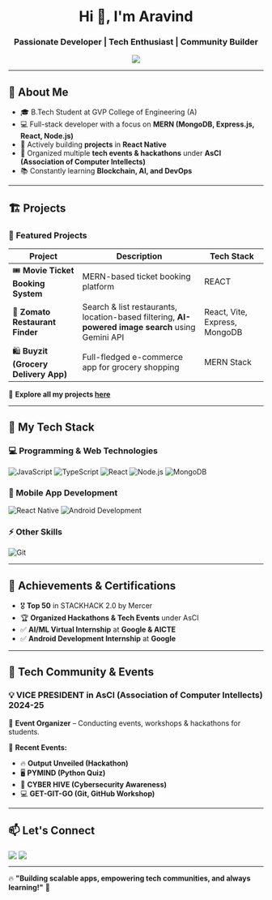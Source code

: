<h1 align="center">Hi 👋, I'm Aravind</h1>
<h3 align="center">Passionate Developer | Tech Enthusiast | Community Builder</h3>

<p align="center">
  <img src="https://readme-typing-svg.demolab.com?font=Fira+Code&size=18&pause=1000&color=36BCF7&center=true&vCenter=true&width=435&lines=MERN+Stack+Developer;React+Native+Learner;Cybersecurity+Enthusiast;Hackathon+Participant" />
</p>

---

## 🚀 **About Me**
- 🎓 B.Tech Student at GVP College of Engineering (A)
- 💻 Full-stack developer with a focus on **MERN (MongoDB, Express.js, React, Node.js)**
- 🚀 Actively building **projects** in **React Native**
- 🎯 Organized multiple **tech events & hackathons** under **AsCI (Association of Computer Intellects)**
- 📚 Constantly learning **Blockchain, AI, and DevOps**
  
---

## 🏗️ **Projects**
### 🚀 **Featured Projects**
| Project | Description | Tech Stack |
|---------|------------|-----------|
| 🎟️ **Movie Ticket Booking System** | MERN-based ticket booking platform | REACT |
| 🍔 **Zomato Restaurant Finder** | Search & list restaurants, location-based filtering, **AI-powered image search** using Gemini API | React, Vite, Express, MongoDB |
| 🛍️ **Buyzit (Grocery Delivery App)** | Full-fledged e-commerce app for grocery shopping | MERN Stack |

🔗 **Explore all my projects [here](https://github.com/your-github-username?tab=repositories)**

---

## 🎯 **My Tech Stack**
### 💻 Programming & Web Technologies
![JavaScript](https://img.shields.io/badge/-JavaScript-F7DF1E?style=flat-square&logo=javascript&logoColor=black)
![TypeScript](https://img.shields.io/badge/-TypeScript-007ACC?style=flat-square&logo=typescript&logoColor=white)
![React](https://img.shields.io/badge/-React-61DAFB?style=flat-square&logo=react&logoColor=black)
![Node.js](https://img.shields.io/badge/-Node.js-339933?style=flat-square&logo=node.js&logoColor=white)
![MongoDB](https://img.shields.io/badge/-MongoDB-47A248?style=flat-square&logo=mongodb&logoColor=white)

### 📱 Mobile App Development
![React Native](https://img.shields.io/badge/-React_Native-61DAFB?style=flat-square&logo=react&logoColor=black)
![Android Development](https://img.shields.io/badge/-Android_Development-3DDC84?style=flat-square&logo=android&logoColor=white)

### ⚡ Other Skills
![Git](https://img.shields.io/badge/-Git-F05032?style=flat-square&logo=git&logoColor=white)

---

## 🌟 **Achievements & Certifications**
- 🎖 **Top 50** in STACKHACK 2.0 by Mercer
- 🏆 **Organized Hackathons & Tech Events** under AsCI
- ✅ **AI/ML Virtual Internship** at **Google & AICTE**
- ✅ **Android Development Internship** at **Google**

---

## 🎤 **Tech Community & Events**
### 💡 VICE PRESIDENT in AsCI (Association of Computer Intellects) 2024-25
🚀 **Event Organizer** – Conducting events, workshops & hackathons for students.

👾 **Recent Events:**
- 🔥 **Output Unveiled (Hackathon)**
- 🖥️ **PYMIND (Python Quiz)**
- 🔐 **CYBER HIVE (Cybersecurity Awareness)**
- 💻 **GET-GIT-GO (Git, GitHub Workshop)**


---


## 📫 **Let's Connect**
<p align="left">
<a href="https://linkedin.com/in/aravind-tham" target="blank"><img align="center" src="https://img.shields.io/badge/LinkedIn-blue?style=flat&logo=linkedin" /></a>
<a href="mailto:tjsaravind77@gmail.com"><img align="center" src="https://img.shields.io/badge/Email-red?style=flat&logo=gmail" /></a>
</p>

---

🔥 **"Building scalable apps, empowering tech communities, and always learning!"** 🚀  
